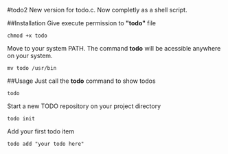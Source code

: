#todo2
New version for todo.c. Now completly as a shell script.

##Installation
Give execute permission to **"todo"** file
    
    chmod +x todo

Move to your system PATH. The command **todo** will be acessible anywhere on your system.
    
    mv todo /usr/bin

##Usage
Just call the **todo** command to show todos
   	
   	todo

Start a new TODO repository on your project directory
   
    todo init

Add your first todo item
    
    todo add "your todo here"
